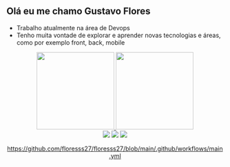 ## Olá eu me chamo Gustavo Flores
- Trabalho atualmente na área de Devops
- Tenho muita vontade de explorar e aprender novas tecnologias e áreas, como por exemplo front, back, mobile
<div align="center">
  <a href="https://github.com/rafaballerini">
  <img height="180em" src="https://github-readme-stats.vercel.app/api?username=floresss27&show_icons=true&theme=dark&include_all_commits=true&count_private=true"/>
  <img height="180em" src="https://github-readme-stats.vercel.app/api/top-langs/?username=floresss27&layout=compact&langs_count=7&theme=dark"/> 
  
<div> 
  <a href="https://instagram.com/floresss27" target="_blank"><img src="https://img.shields.io/badge/-Instagram-%23E4405F?style=for-the-badge&logo=instagram&logoColor=white" target="_blank"></a>
  <a href = "mailto:contatorafaballerini@gmail.com"><img src="https://img.shields.io/badge/-Gmail-%23333?style=for-the-badge&logo=gmail&logoColor=white" target="_blank"></a>
  <a href="https://www.linkedin.com/in/rafaella-ballerini-45875016a" target="_blank"><img src="https://img.shields.io/badge/-LinkedIn-%230077B5?style=for-the-badge&logo=linkedin&logoColor=white" target="_blank"></a> 
  
  https://github.com/floresss27/floresss27/blob/main/.github/workflows/main.yml

<div>
